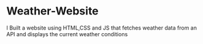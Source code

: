 # Weather-Website
I Built a website using HTML,CSS and JS that fetches weather data from an API and displays the current weather conditions
